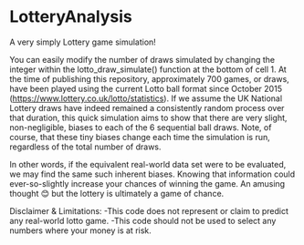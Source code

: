 # LotteryAnalysis
A very simply Lottery game simulation! 

You can easily modify the number of draws simulated by changing the integer within the lotto_draw_simulate() function at the bottom of cell 1. 
At the time of publishing this repository, approximately 700 games, or draws, have been played using the current Lotto ball format since October 2015 (https://www.lottery.co.uk/lotto/statistics). If we assume the UK National Lottery draws have indeed remained a consistently random process over that duration, this quick simulation aims to show that there are very slight, non-negligible, biases to each of the 6 sequential ball draws. Note, of course, that these tiny biases change each time the simulation is run, regardless of the total number of draws. 

In other words, if the equivalent real-world data set were to be evaluated, we may find the same such inherent biases. Knowing that information could ever-so-slightly increase your chances of winning the game. An amusing thought 😊 but the lottery is ultimately a game of chance. 

Disclaimer & Limitations: 
-This code does not represent or claim to predict any real-world lotto game.
-This code should not be used to select any numbers where your money is at risk.        
